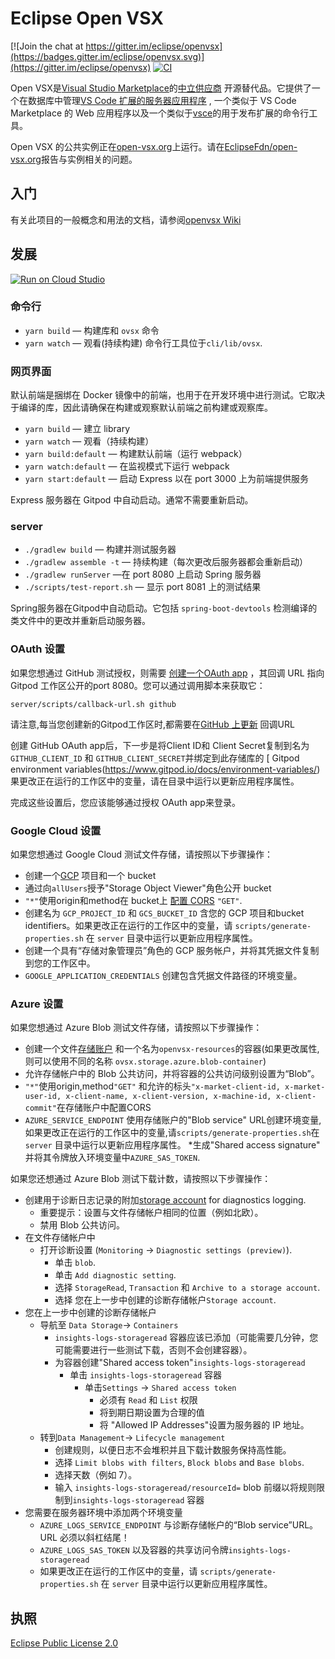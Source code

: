 # Eclipse Open VSX

[![Join the chat at https://gitter.im/eclipse/openvsx](https://badges.gitter.im/eclipse/openvsx.svg)](https://gitter.im/eclipse/openvsx)
[![CI](https://github.com/eclipse/openvsx/workflows/CI/badge.svg)](https://github.com/eclipse/openvsx/actions?query=workflow%3ACI)

Open VSX是[Visual Studio Marketplace](https://marketplace.visualstudio.com/vscode)的[中立供应商](https://projects.eclipse.org/projects/ecd.openvsx) 开源替代品。它提供了一个在数据库中管理[VS Code 扩展的服务器应用程序](https://code.visualstudio.com/api) , 一个类似于 VS Code Marketplace 的 Web 应用程序以及一个类似于[vsce](https://code.visualstudio.com/api/working-with-extensions/publishing-extension#vsce)的用于发布扩展的命令行工具。

 Open VSX 的公共实例正在[open-vsx.org](https://open-vsx.org/)上运行。请在[EclipseFdn/open-vsx.org](https://github.com/EclipseFdn/open-vsx.org)报告与实例相关的问题。

## 入门

有关此项目的一般概念和用法的文档，请参阅[openvsx Wiki](https://github.com/eclipse/openvsx/wiki) 

## 发展
[![Run on Cloud Studio](https://cs-res.codehub.cn/common/assets/icon-badge.svg)](https://cloudstudio.net#https://github.com/cloudstudio-platform/openvsx)

### 命令行

 * `yarn build` &mdash; 构建库和 `ovsx` 命令
 * `yarn watch` &mdash; 观看(持续构建)
命令行工具位于`cli/lib/ovsx`.

### 网页界面

默认前端是捆绑在 Docker 镜像中的前端，也用于在开发环境中进行测试。它取决于编译的库，因此请确保在构建或观察默认前端之前构建或观察库。

 * `yarn build` &mdash; 建立 library
 * `yarn watch` &mdash; 观看（持续构建）
 * `yarn build:default` &mdash; 构建默认前端（运行 webpack）
 * `yarn watch:default` &mdash; 在监视模式下运行 webpack
 * `yarn start:default` &mdash; 启动 Express 以在 port 3000 上为前端提供服务

 Express 服务器在 Gitpod 中自动启动。通常不需要重新启动。
 
### server

 * `./gradlew build` &mdash; 构建并测试服务器
 * `./gradlew assemble -t` &mdash;  持续构建（每次更改后服务器都会重新启动）
 * `./gradlew runServer` &mdash;在 port 8080 上启动 Spring 服务器
 * `./scripts/test-report.sh` &mdash; 显示 port 8081 上的测试结果

Spring服务器在Gitpod中自动启动。它包括 `spring-boot-devtools` 检测编译的类文件中的更改并重新启动服务器。

### OAuth 设置

如果您想通过 GitHub 测试授权，则需要 [创建一个OAuth app](https://developer.github.com/apps/building-oauth-apps/creating-an-oauth-app/) ，其回调 URL 指向 Gitpod 工作区公开的port 8080。您可以通过调用脚本来获取它：

```
server/scripts/callback-url.sh github
```

请注意,每当您创建新的Gitpod工作区时,都需要在[GitHub 上更新](https://github.com/settings/developers) 回调URL

创建 GitHub OAuth app后，下一步是将Client ID和 Client Secret复制到名为`GITHUB_CLIENT_ID` 和 `GITHUB_CLIENT_SECRET`并绑定到此存储库的 [ Gitpod environment variables(https://www.gitpod.io/docs/environment-variables/)  果更改正在运行的工作区中的变量，请在目录中运行以更新应用程序属性。

完成这些设置后，您应该能够通过授权 OAuth app来登录。

### Google Cloud 设置

如果您想通过 Google Cloud 测试文件存储，请按照以下步骤操作：

 * 创建一个[GCP](https://cloud.google.com/) 项目和一个 bucket
 * 通过向`allUsers`授予"Storage Object Viewer"角色公开 bucket
 *  `"*"`使用origin和method在 bucket上 [配置 CORS](https://cloud.google.com/storage/docs/configuring-cors#configure-cors-bucket)  `"GET"`.
 * 创建名为 `GCP_PROJECT_ID` 和 `GCS_BUCKET_ID` 含您的 GCP 项目和bucket identifiers。如果更改正在运行的工作区中的变量，请 `scripts/generate-properties.sh` 在 `server` 目录中运行以更新应用程序属性。
 * 创建一个具有“存储对象管理员”角色的 GCP 服务帐户，并将其凭据文件复制到您的工作区中。
 * `GOOGLE_APPLICATION_CREDENTIALS` 创建包含凭据文件路径的环境变量。


### Azure 设置

如果您想通过 Azure Blob 测试文件存储，请按照以下步骤操作：

 * 创建一个文件[存储账户](https://portal.azure.com/) 和一个名为`openvsx-resources`的容器(如果更改属性,则可以使用不同的名称 `ovsx.storage.azure.blob-container`)
 * 允许存储帐户中的 Blob 公共访问，并将容器的公共访问级别设置为“Blob”。
 * `"*"`使用origin,method`"GET"` 和允许的标头`"x-market-client-id, x-market-user-id, x-client-name, x-client-version, x-machine-id, x-client-commit"`在存储账户中配置CORS
 * `AZURE_SERVICE_ENDPOINT` 使用存储账户的"Blob service" URL创建环境变量,如果更改正在运行的工作区中的变量,请`scripts/generate-properties.sh`在 `server` 目录中运行以更新应用程序属性。
 *生成"Shared access signature" 并将其令牌放入环境变量中`AZURE_SAS_TOKEN`.

如果您还想通过 Azure Blob 测试下载计数，请按照以下步骤操作：

* 创建用于诊断日志记录的附加[storage account](https://portal.azure.com/) for diagnostics logging.
  * 重要提示：设置与文件存储帐户相同的位置（例如北欧）。
  * 禁用 Blob 公共访问。
* 在文件存储帐户中
  * 打开诊断设置 (`Monitoring` -> `Diagnostic settings (preview)`).
    * 单击 `blob`.
    * 单击 `Add diagnostic setting`.
    * 选择 `StorageRead`, `Transaction` 和 `Archive to a storage account`.
    * 选择 您在上一步中创建的诊断存储帐户`Storage account`.
* 您在上一步中创建的诊断存储帐户
  * 导航至 `Data Storage`-> `Containers`
    *  `insights-logs-storageread` 容器应该已添加（可能需要几分钟，您可能需要进行一些测试下载，否则不会创建容器）。
    * 为容器创建"Shared access token"`insights-logs-storageread` 
      * 单击 `insights-logs-storageread` 容器
        * 单击`Settings` -> `Shared access token`
          * 必须有 `Read` 和 `List` 权限
          * 将到期日期设置为合理的值
          * 将 "Allowed IP Addresses"设置为服务器的 IP 地址。
  * 转到`Data Management`-> `Lifecycle management`
    * 创建规则，以便日志不会堆积并且下载计数服务保持高性能。
    * 选择 `Limit blobs with filters`, `Block blobs` and `Base blobs`.
    * 选择天数（例如 7）。
    * 输入 `insights-logs-storageread/resourceId=` blob 前缀以将规则限制到`insights-logs-storageread` 容器
* 您需要在服务器环境中添加两个环境变量
  * `AZURE_LOGS_SERVICE_ENDPOINT` 与诊断存储帐户的“Blob service”URL。URL 必须以斜杠结尾！
  * `AZURE_LOGS_SAS_TOKEN` 以及容器的共享访问令牌`insights-logs-storageread` 
  * 如果更改正在运行的工作区中的变量，请 `scripts/generate-properties.sh` 在 `server` 目录中运行以更新应用程序属性。

## 执照

[Eclipse Public License 2.0](https://www.eclipse.org/legal/epl-2.0/)
